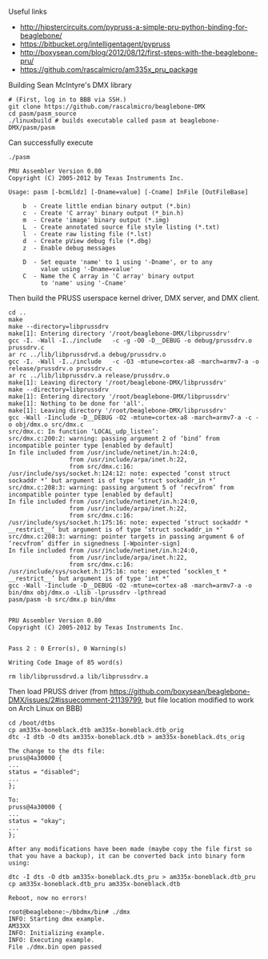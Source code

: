 Useful links

 * http://hipstercircuits.com/pypruss-a-simple-pru-python-binding-for-beaglebone/
 * https://bitbucket.org/intelligentagent/pypruss
 * http://boxysean.com/blog/2012/08/12/first-steps-with-the-beaglebone-pru/
 * https://github.com/rascalmicro/am335x_pru_package

Building Sean McIntyre's DMX library

    # (First, log in to BBB via SSH.)
    git clone https://github.com/rascalmicro/beaglebone-DMX
    cd pasm/pasm_source
    ./linuxbuild # builds executable called pasm at beaglebone-DMX/pasm/pasm

Can successfully execute

    ./pasm
    
    PRU Assembler Version 0.80
    Copyright (C) 2005-2012 by Texas Instruments Inc.
    
    Usage: pasm [-bcmLldz] [-Dname=value] [-Cname] InFile [OutFileBase]
    
        b  - Create little endian binary output (*.bin)
        c  - Create 'C array' binary output (*_bin.h)
        m  - Create 'image' binary output (*.img)
        L  - Create annotated source file style listing (*.txt)
        l  - Create raw listing file (*.lst)
        d  - Create pView debug file (*.dbg)
        z  - Enable debug messages
    
        D  - Set equate 'name' to 1 using '-Dname', or to any
             value using '-Dname=value'
        C  - Name the C array in 'C array' binary output
             to 'name' using '-Cname'

Then build the PRUSS userspace kernel driver, DMX server, and DMX client. 

    cd ..
    make
    make --directory=libprussdrv
    make[1]: Entering directory '/root/beaglebone-DMX/libprussdrv'
    gcc -I. -Wall -I../include   -c -g -O0 -D__DEBUG -o debug/prussdrv.o prussdrv.c
    ar rc ../lib/libprussdrvd.a debug/prussdrv.o 
    gcc -I. -Wall -I../include   -c -O3 -mtune=cortex-a8 -march=armv7-a -o release/prussdrv.o prussdrv.c
    ar rc ../lib/libprussdrv.a release/prussdrv.o 
    make[1]: Leaving directory '/root/beaglebone-DMX/libprussdrv'
    make --directory=libprussdrv
    make[1]: Entering directory '/root/beaglebone-DMX/libprussdrv'
    make[1]: Nothing to be done for 'all'.
    make[1]: Leaving directory '/root/beaglebone-DMX/libprussdrv'
    gcc -Wall -Iinclude -D__DEBUG -O2 -mtune=cortex-a8 -march=armv7-a -c -o obj/dmx.o src/dmx.c 
    src/dmx.c: In function ‘LOCAL_udp_listen’:
    src/dmx.c:200:2: warning: passing argument 2 of ‘bind’ from incompatible pointer type [enabled by default]
    In file included from /usr/include/netinet/in.h:24:0,
                     from /usr/include/arpa/inet.h:22,
                     from src/dmx.c:16:
    /usr/include/sys/socket.h:124:12: note: expected ‘const struct sockaddr *’ but argument is of type ‘struct sockaddr_in *’
    src/dmx.c:208:3: warning: passing argument 5 of ‘recvfrom’ from incompatible pointer type [enabled by default]
    In file included from /usr/include/netinet/in.h:24:0,
                     from /usr/include/arpa/inet.h:22,
                     from src/dmx.c:16:
    /usr/include/sys/socket.h:175:16: note: expected ‘struct sockaddr * __restrict__’ but argument is of type ‘struct sockaddr_in *’
    src/dmx.c:208:3: warning: pointer targets in passing argument 6 of ‘recvfrom’ differ in signedness [-Wpointer-sign]
    In file included from /usr/include/netinet/in.h:24:0,
                     from /usr/include/arpa/inet.h:22,
                     from src/dmx.c:16:
    /usr/include/sys/socket.h:175:16: note: expected ‘socklen_t * __restrict__’ but argument is of type ‘int *’
    gcc -Wall -Iinclude -D__DEBUG -O2 -mtune=cortex-a8 -march=armv7-a -o bin/dmx obj/dmx.o -Llib -lprussdrv -lpthread
    pasm/pasm -b src/dmx.p bin/dmx
    
    
    PRU Assembler Version 0.80
    Copyright (C) 2005-2012 by Texas Instruments Inc.
    
    
    Pass 2 : 0 Error(s), 0 Warning(s)
    
    Writing Code Image of 85 word(s)
    
    rm lib/libprussdrvd.a lib/libprussdrv.a

Then load PRUSS driver (from https://github.com/boxysean/beaglebone-DMX/issues/2#issuecomment-21139799, but file location modified to work on Arch Linux on BBB)

    cd /boot/dtbs
    cp am335x-boneblack.dtb am335x-boneblack.dtb_orig
    dtc -I dtb -O dts am335x-boneblack.dtb > am335x-boneblack.dts_orig
    
    The change to the dts file:
    pruss@4a30000 {
    ...
    status = "disabled";
    ...
    };
    
    To:
    pruss@4a30000 {
    ...
    status = "okay";
    ...
    };
    
    After any modifications have been made (maybe copy the file first so that you have a backup), it can be converted back into binary form using:
    
    dtc -I dts -O dtb am335x-boneblack.dts_pru > am335x-boneblack.dtb_pru
    cp am335x-boneblack.dtb_pru am335x-boneblack.dtb
    
    Reboot, now no errors!
    
    root@beaglebone:~/bbdmx/bin# ./dmx
    INFO: Starting dmx example.
    AM33XX
    INFO: Initializing example.
    INFO: Executing example.
    File ./dmx.bin open passed

